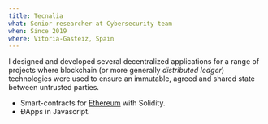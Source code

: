 ```yaml
---
title: Tecnalia
what: Senior researcher at Cybersecurity team
when: Since 2019
where: Vitoria-Gasteiz, Spain
---
```


I designed and developed several decentralized applications for a range of projects where blockchain (or more generally _distributed ledger_) technologies were used to ensure an immutable, agreed and shared state between untrusted parties.

- Smart-contracts for [Ethereum](https://ethereum.org/) with Solidity.
- ÐApps in Javascript.
